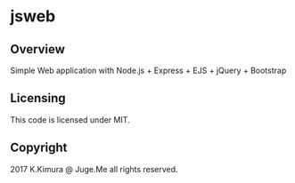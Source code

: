 # jsweb


## Overview

Simple Web application with Node.js + Express + EJS + jQuery + Bootstrap

## Licensing

This code is licensed under MIT.

## Copyright

2017 K.Kimura @ Juge.Me all rights reserved.


